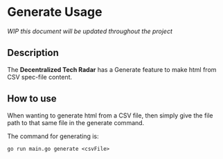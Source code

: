 # Generate Usage
*WIP this document will be updated throughout the project*

## Description

The **Decentralized Tech Radar** has a Generate feature to make html from CSV spec-file content.

## How to use

When wanting to generate html from a CSV file, then simply give the file path to that same file in the generate command.

The command for generating is:
```
go run main.go generate <csvFile>
```